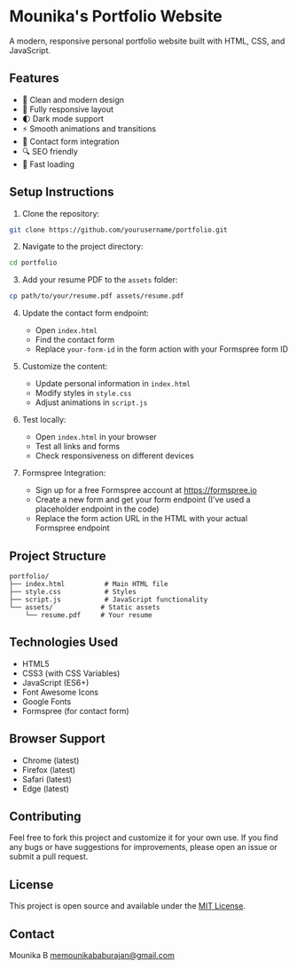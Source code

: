 # Mounika's Portfolio Website

A modern, responsive personal portfolio website built with HTML, CSS, and JavaScript.

## Features

- 🎨 Clean and modern design
- 📱 Fully responsive layout
- 🌓 Dark mode support
- ⚡ Smooth animations and transitions
- 📝 Contact form integration
- 🔍 SEO friendly
- 🚀 Fast loading

## Setup Instructions

1. Clone the repository:
```bash
git clone https://github.com/yourusername/portfolio.git
```

2. Navigate to the project directory:
```bash
cd portfolio
```

3. Add your resume PDF to the `assets` folder:
```bash
cp path/to/your/resume.pdf assets/resume.pdf
```

4. Update the contact form endpoint:
   - Open `index.html`
   - Find the contact form
   - Replace `your-form-id` in the form action with your Formspree form ID

5. Customize the content:
   - Update personal information in `index.html`
   - Modify styles in `style.css`
   - Adjust animations in `script.js`

6. Test locally:
   - Open `index.html` in your browser
   - Test all links and forms
   - Check responsiveness on different devices

7. Formspree Integration:
   - Sign up for a free Formspree account at https://formspree.io
   - Create a new form and get your form endpoint (I've used a placeholder endpoint in the code)
   - Replace the form action URL in the HTML with your actual Formspree endpoint

## Project Structure

```
portfolio/
├── index.html          # Main HTML file
├── style.css           # Styles
├── script.js           # JavaScript functionality
└── assets/            # Static assets
    └── resume.pdf     # Your resume
```

## Technologies Used

- HTML5
- CSS3 (with CSS Variables)
- JavaScript (ES6+)
- Font Awesome Icons
- Google Fonts
- Formspree (for contact form)

## Browser Support

- Chrome (latest)
- Firefox (latest)
- Safari (latest)
- Edge (latest)

## Contributing

Feel free to fork this project and customize it for your own use. If you find any bugs or have suggestions for improvements, please open an issue or submit a pull request.

## License

This project is open source and available under the [MIT License](LICENSE).

## Contact

Mounika B
memounikababurajan@gmail.com
